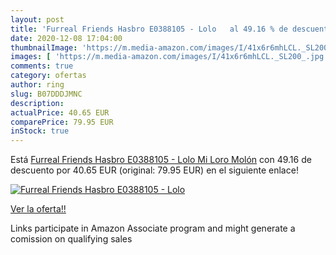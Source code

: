 ```yaml
---
layout: post
title: 'Furreal Friends Hasbro E0388105 - Lolo   al 49.16 % de descuento'
date: 2020-12-08 17:04:00
thumbnailImage: 'https://m.media-amazon.com/images/I/41x6r6mhLCL._SL200_.jpg'
images: [ 'https://m.media-amazon.com/images/I/41x6r6mhLCL._SL200_.jpg' ]
comments: true
category: ofertas
author: ring
slug: B07DDDJMNC
description:
actualPrice: 40.65 EUR
comparePrice: 79.95 EUR
inStock: true
---
```


Está [Furreal Friends Hasbro E0388105 - Lolo  Mi Loro Molón](https://www.amazon.es/dp/B07DDDJMNC/?tag=tolees-21) con 49.16 de descuento por 40.65 EUR (original: 79.95 EUR) en el siguiente enlace!

[![Furreal Friends Hasbro E0388105 - Lolo  ](https://m.media-amazon.com/images/I/41x6r6mhLCL._SL200_.jpg)](https://www.amazon.es/dp/B07DDDJMNC/?tag=tolees-21)

[Ver la oferta!!](https://www.amazon.es/dp/B07DDDJMNC/?tag=tolees-21)

Links participate in Amazon Associate program and might generate a comission on qualifying sales


